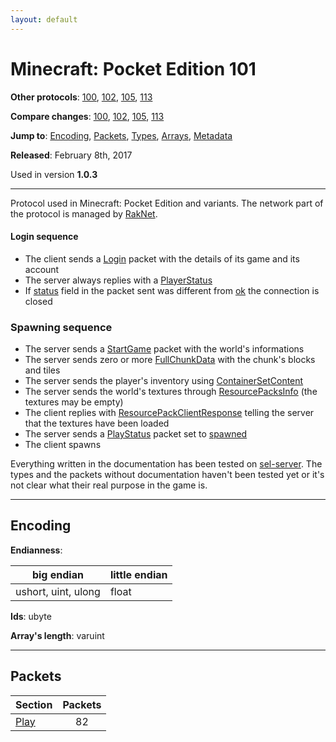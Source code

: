 ```yaml
---
layout: default
---
```


# Minecraft: Pocket Edition 101

**Other protocols**: [100](./pocket101), [102](./pocket101), [105](./pocket101), [113](./pocket101)

**Compare changes**: [100](../diff/pocket/100-101), [102](../diff/pocket/101-102), [105](../diff/pocket/101-105), [113](../diff/pocket/101-113)

**Jump to**: [Encoding](#encoding), [Packets](#packets), [Types](pocket101/types), [Arrays](pocket101/arrays), [Metadata](pocket101/metadata)

**Released**: February 8th, 2017

Used in version **1.0.3**

-----
Protocol used in Minecraft: Pocket Edition and variants. The network part of the protocol is managed by [RakNet](../raknet/8.html).

#### Login sequence
+ The client sends a [Login](#play_login) packet with the details of its game and its account
+ The server always replies with a [PlayerStatus](#play_play-status)
+ If [status](#play_play-status_status) field in the packet sent was different from [ok](#play_play-status_status_ok) the connection is closed

### Spawning sequence
+ The server sends a [StartGame](#play_start-game) packet with the world's informations
+ The server sends zero or more [FullChunkData](#play_full-chunk-data) with the chunk's blocks and tiles
+ The server sends the player's inventory using [ContainerSetContent](#play_container-set-content)
+ The server sends the world's textures through [ResourcePacksInfo](#play_resource-packs-info) (the textures may be empty)
+ The client replies with [ResourcePackClientResponse](#play_resource-pack-client-response) telling the server that the textures have been loaded
+ The server sends a [PlayStatus](#play_play-status) packet set to [spawned](#play_play-status_status_spawned)
+ The client spawns

Everything written in the documentation has been tested on [sel-server](https://github.com/sel-project/sel-server). The types and the packets without documentation haven't been tested yet or it's not clear what their real purpose in the game is.

-----
## Encoding

**Endianness**:

big endian | little endian
---|---
ushort, uint, ulong | float

**Ids**: ubyte

**Array's length**: varuint

-----
## Packets

Section | Packets
---|:---:
[Play](pocket101/play) | 82
